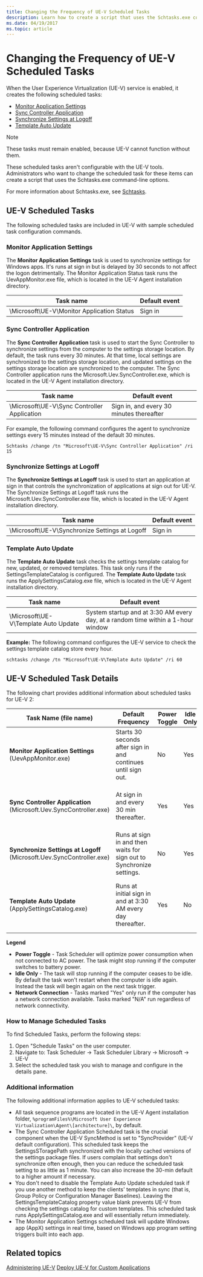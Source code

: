 ```yaml
---
title: Changing the Frequency of UE-V Scheduled Tasks
description: Learn how to create a script that uses the Schtasks.exe command-line options so you can change the frequency of UE-V scheduled tasks.
ms.date: 04/19/2017
ms.topic: article
---
```


# Changing the Frequency of UE-V Scheduled Tasks

When the User Experience Virtualization (UE-V) service is enabled, it creates the following scheduled tasks:

- [Monitor Application Settings](#monitor-application-settings)
- [Sync Controller Application](#sync-controller-application)
- [Synchronize Settings at Logoff](#synchronize-settings-at-logoff)
- [Template Auto Update](#template-auto-update)

> [!NOTE]
> These tasks must remain enabled, because UE-V cannot function without them.

These scheduled tasks aren't configurable with the UE-V tools. Administrators who want to change the scheduled task for these items can create a script that uses the Schtasks.exe command-line options.

For more information about Schtasks.exe, see [Schtasks](/previous-versions/windows/it-pro/windows-server-2012-R2-and-2012/cc725744(v=ws.11)).

## UE-V Scheduled Tasks

The following scheduled tasks are included in UE-V with sample scheduled task configuration commands.

### Monitor Application Settings

The **Monitor Application Settings** task is used to synchronize settings for Windows apps. It's runs at sign in but is delayed by 30 seconds to not affect the logon detrimentally. The Monitor Application Status task runs the UevAppMonitor.exe file, which is located in the UE-V Agent installation directory.

|Task name|Default event|
|--- |--- |
|\Microsoft\UE-V\Monitor Application Status|Sign in|

### Sync Controller Application

The **Sync Controller Application** task is used to start the Sync Controller to synchronize settings from the computer to the settings storage location. By default, the task runs every 30 minutes. At that time, local settings are synchronized to the settings storage location, and updated settings on the settings storage location are synchronized to the computer. The Sync Controller application runs the Microsoft.Uev.SyncController.exe, which is located in the UE-V Agent installation directory.

|Task name|Default event|
|--- |--- |
|\Microsoft\UE-V\Sync Controller Application|Sign in, and every 30 minutes thereafter|

For example, the following command configures the agent to synchronize settings every 15 minutes instead of the default 30 minutes.

```console
Schtasks /change /tn "Microsoft\UE-V\Sync Controller Application" /ri 15
```

### Synchronize Settings at Logoff

The **Synchronize Settings at Logoff** task is used to start an application at sign in that controls the synchronization of applications at sign out for UE-V. The Synchronize Settings at Logoff task runs the Microsoft.Uev.SyncController.exe file, which is located in the UE-V Agent installation directory.

|Task name|Default event|
|--- |--- |
|\Microsoft\UE-V\Synchronize Settings at Logoff|Sign in|

### Template Auto Update

The **Template Auto Update** task checks the settings template catalog for new, updated, or removed templates. This task only runs if the SettingsTemplateCatalog is configured. The **Template Auto Update** task runs the ApplySettingsCatalog.exe file, which is located in the UE-V Agent installation directory.

|Task name|Default event|
|--- |--- |
|\Microsoft\UE-V\Template Auto Update|System startup and at 3:30 AM every day, at a random time within a 1-hour window|

**Example:** The following command configures the UE-V service to check the settings template catalog store every hour.

```console
schtasks /change /tn "Microsoft\UE-V\Template Auto Update" /ri 60
```

## UE-V Scheduled Task Details

The following chart provides additional information about scheduled tasks for UE-V 2:

|Task Name (file name)|Default Frequency|Power Toggle|Idle Only|Network Connection|Description|
|--- |--- |--- |--- |--- |--- |
|**Monitor Application Settings** (UevAppMonitor.exe)|Starts 30 seconds after sign in and continues until sign out.|No|Yes|N/A|Synchronizes settings for Windows (AppX) apps.|
|**Sync Controller Application** (Microsoft.Uev.SyncController.exe)|At sign in and every 30 min thereafter.|Yes|Yes|Only if Network is connected|Starts the Sync Controller that synchronizes local settings with the settings storage location.|
|**Synchronize Settings at Logoff** (Microsoft.Uev.SyncController.exe)|Runs at sign in and then waits for sign out to Synchronize settings.|No|Yes|N/A|Start an application at sign in that controls the synchronization of applications at sign out.|
|**Template Auto Update** (ApplySettingsCatalog.exe)|Runs at initial sign in and at 3:30 AM every day thereafter.|Yes|No|N/A|Checks the settings template catalog for new, updated, or removed templates. This task only runs if SettingsTemplateCatalog is configured.|

**Legend**

- **Power Toggle** - Task Scheduler will optimize power consumption when not connected to AC power. The task might stop running if the computer switches to battery power.
- **Idle Only** - The task will stop running if the computer ceases to be idle. By default the task won't restart when the computer is idle again. Instead the task will begin again on the next task trigger.
- **Network Connection** - Tasks marked "Yes" only run if the computer has a network connection available. Tasks marked "N/A" run regardless of network connectivity.

### How to Manage Scheduled Tasks

To find Scheduled Tasks, perform the following steps:

1. Open "Schedule Tasks" on the user computer.
1. Navigate to: Task Scheduler -&gt; Task Scheduler Library -&gt; Microsoft -&gt; UE-V
1. Select the scheduled task you wish to manage and configure in the details pane.

### Additional information

The following additional information applies to UE-V scheduled tasks:

- All task sequence programs are located in the UE-V Agent installation folder, `%programFiles%\Microsoft User Experience Virtualization\Agent\[architecture]\`, by default.
- The Sync Controller Application Scheduled task is the crucial component when the UE-V SyncMethod is set to "SyncProvider" (UE-V default configuration). This scheduled task keeps the SettingsSToragePath synchronized with the locally cached versions of the settings package files. If users complain that settings don't synchronize often enough, then you can reduce the scheduled task setting to as little as 1 minute.  You can also increase the 30-min default to a higher amount if necessary.
- You don't need to disable the Template Auto Update scheduled task if you use another method to keep the clients' templates in sync (that is, Group Policy or Configuration Manager Baselines). Leaving the SettingsTemplateCatalog property value blank prevents UE-V from checking the settings catalog for custom templates. This scheduled task runs ApplySettingsCatalog.exe and will essentially return immediately.
- The Monitor Application Settings scheduled task will update Windows app (AppX) settings in real time, based on Windows app program setting triggers built into each app.

## Related topics

[Administering UE-V](uev-administering-uev.md)
[Deploy UE-V for Custom Applications](uev-deploy-uev-for-custom-applications.md)
